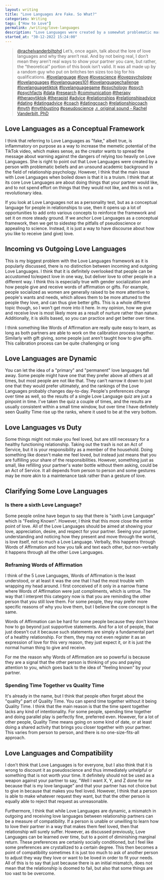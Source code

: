 ```yaml
---
layout: writing
title: "Love Languages Are Fake. So What?"
categories: Writing
tags: ["How to Love"]
permalink: /writing/love-languages
description: "Love Languages were created by a somewhat problematic marriage counselor and are not evidence-based/supported by science. Does this mean that Love Languages should be scrapped entirely? I think that with some rehabilitation, the concept of Love Languages can still provide a lot of utility to people."
started_at: "30-12-2022 15:24:00"
---
```


<blockquote class="tiktok-embed" cite="https://www.tiktok.com/@rachelvanderbiltphd/video/7258249636438232366" data-video-id="7258249636438232366" style="max-width: 605px;min-width: 325px;" > <section> <a target="_blank" title="@rachelvanderbiltphd" href="https://www.tiktok.com/@rachelvanderbiltphd?refer=embed">@rachelvanderbiltphd</a> Let’s, once again, talk about the lore of love languages and why they aren’t real. And by not being real, I don’t mean they aren’t real ways to show your partner you care, but rather, the “theoretical” portion of this book isn’t valid. It was all made up by a random guy who put on britches ten sizes too big for his qualifications. <a title="lovelanguage" target="_blank" href="https://www.tiktok.com/tag/lovelanguage?refer=embed">#lovelanguage</a> <a title="love" target="_blank" href="https://www.tiktok.com/tag/love?refer=embed">#love</a> <a title="lovescience" target="_blank" href="https://www.tiktok.com/tag/lovescience?refer=embed">#lovescience</a> <a title="lovepsychology" target="_blank" href="https://www.tiktok.com/tag/lovepsychology?refer=embed">#lovepsychology</a> <a title="lovelanguages" target="_blank" href="https://www.tiktok.com/tag/lovelanguages?refer=embed">#lovelanguages</a> <a title="lovelanguages101" target="_blank" href="https://www.tiktok.com/tag/lovelanguages101?refer=embed">#lovelanguages101</a> <a title="lovelanguagechallenge" target="_blank" href="https://www.tiktok.com/tag/lovelanguagechallenge?refer=embed">#lovelanguagechallenge</a> <a title="lovelanguagetiktok" target="_blank" href="https://www.tiktok.com/tag/lovelanguagetiktok?refer=embed">#lovelanguagetiktok</a> <a title="lovelanguagegame" target="_blank" href="https://www.tiktok.com/tag/lovelanguagegame?refer=embed">#lovelanguagegame</a> <a title="psychology" target="_blank" href="https://www.tiktok.com/tag/psychology?refer=embed">#psychology</a> <a title="psych" target="_blank" href="https://www.tiktok.com/tag/psych?refer=embed">#psych</a> <a title="psychfacts" target="_blank" href="https://www.tiktok.com/tag/psychfacts?refer=embed">#psychfacts</a> <a title="data" target="_blank" href="https://www.tiktok.com/tag/data?refer=embed">#data</a> <a title="research" target="_blank" href="https://www.tiktok.com/tag/research?refer=embed">#research</a> <a title="communication" target="_blank" href="https://www.tiktok.com/tag/communication?refer=embed">#communication</a> <a title="therapy" target="_blank" href="https://www.tiktok.com/tag/therapy?refer=embed">#therapy</a> <a title="therapytiktok" target="_blank" href="https://www.tiktok.com/tag/therapytiktok?refer=embed">#therapytiktok</a> <a title="therapist" target="_blank" href="https://www.tiktok.com/tag/therapist?refer=embed">#therapist</a> <a title="advice" target="_blank" href="https://www.tiktok.com/tag/advice?refer=embed">#advice</a> <a title="relationships" target="_blank" href="https://www.tiktok.com/tag/relationships?refer=embed">#relationships</a> <a title="relationshipadvice" target="_blank" href="https://www.tiktok.com/tag/relationshipadvice?refer=embed">#relationshipadvice</a> <a title="dating" target="_blank" href="https://www.tiktok.com/tag/dating?refer=embed">#dating</a> <a title="datingadvice" target="_blank" href="https://www.tiktok.com/tag/datingadvice?refer=embed">#datingadvice</a> <a title="coach" target="_blank" href="https://www.tiktok.com/tag/coach?refer=embed">#coach</a> <a title="datingcoach" target="_blank" href="https://www.tiktok.com/tag/datingcoach?refer=embed">#datingcoach</a> <a title="relationshipcoach" target="_blank" href="https://www.tiktok.com/tag/relationshipcoach?refer=embed">#relationshipcoach</a> <a title="myth" target="_blank" href="https://www.tiktok.com/tag/myth?refer=embed">#myth</a> <a title="mythbusting" target="_blank" href="https://www.tiktok.com/tag/mythbusting?refer=embed">#mythbusting</a> <a title="pseudoscience" target="_blank" href="https://www.tiktok.com/tag/pseudoscience?refer=embed">#pseudoscience</a> <a target="_blank" title="♬ original sound - Rachel Vanderbilt, PhD" href="https://www.tiktok.com/music/original-sound-7258249688297179947?refer=embed">♬ original sound - Rachel Vanderbilt, PhD</a> </section> </blockquote> <script async src="https://www.tiktok.com/embed.js"></script>

## Love Languages as a Conceptual Framework
I think that referring to Love Languages as "fake," albeit true, is inflammatory on purpose as a way to increase the memetic potential of the TikTok video, which makes sense, as the creator wants to spread the message about warning against the dangers of relying too heavily on Love Languages. She is right to point out that Love Languages were created by a person with problematic beliefs and an unsound academic background in the field of relationship psychology. However, I think that the main issue with Love Languages when boiled down is that it is a truism. I think that at its core Love Languages are about doing things that your partner would like, and to not spend effort on things that they would not like, and this is not a revolutionary idea.

If you look at Love Languages not as a personality test, but as a conceptual language for people in relationships to use, then it opens up a lot of opportunities to add onto various concepts to reinforce the framework and set it on more steady ground. If we anchor Love Languages as a conceptual framework, then we get to sidestep the pitfalls of pseudoscience or appealing to science. Instead, it is just a way to have discourse about how you like to receive (and give) love.

## Incoming vs Outgoing Love Languages
This is my biggest problem with the Love Languages framework as it is popularly discussed, there is no distinction between incoming and outgoing Love Languages. I think that it is definitely overlooked that people can be accustomed to/expect love in one way, but deliver love to other people in a different way. I think this is especially true with gender socialization and how people give and receive words of affirmation or gifts. For example, people socialized as women are generally raised to be more attentive to people's wants and needs, which allows them to be more attuned to the people they love, and can thus give better gifts. This is a whole different topic though, so I won't get more into it here. In my opinion, how we give and receive love is most likely more as a result of nurture rather than nature. Additionally, it is skills based, so you can practice and get better over time.

I think something like Words of Affirmation are really quite easy to learn, as long as both partners are able to work on the calibration process together. Similarly with gift giving, some people just aren't taught how to give gifts. This calibration process can be quite challenging or long

## Love Languages are Dynamic
You can let the idea of a "primary" and "permanent" love languages fall away. Some people might have one that they prefer above all others at all times, but most people are not like that. They can't narrow it down to just one that they would prefer ultimately, and the rankings of the Love Languages probably changes day-to-day. People's preferences change over time as well, so the results of a single Love Language quiz are just a pinpoint in time. I've taken the quiz a couple of times, and the results are usually consistent within a small time window, but over time I have definitely seen Quality Time rise up the ranks, where it used to be at the very bottom.

## Love Languages vs Duty
Some things might not make you feel loved, but are still necessary for a healthy functioning relationship. Taking out the trash is not an Act of Service, but it is your responsibility as a member of the household. Doing something like doesn't make me feel loved, but instead just means that you are fulfilling your share of the responsibilities. However, something just as small, like refilling your partner's water bottle without them asking, could be an Act of Service. It all depends from person to person and some gestures may be more akin to a maintenance task rather than a gesture of love.

## Clarifying Some Love Languages

### Is there a sixth Love Language?
Some people online have begun to say that there is "sixth Love Language" which is "Feeling Known". However, I think that this more close the entire point of love. All of the Love Languages should be aimed at showing your love, appreciation, desire, and respect for your partner. Seeing your partner, understanding and noticing how they present and move through the world, is love itself, not so much a Love Language. Verbally, this happens through Words of Affirmation and how you talk and text each other, but non-verbally it happens through all the other Love Languages.

### Reframing Words of Affirmation
I think of the 5 Love Languages, Words of Affirmation is the least understood, or at least it was the one that I had the most trouble with wrapping my head around. I first conceived of it only in a narrow frame where Words of Affirmation were just compliments, which is untrue. The way that I interpret this category now is that you are reminding the other person that you still love them. For some people, they may prefer more specific reasons of why you love them, but I believe the core concept is the same.

Words of Affirmation can be hard for some people because they don't know how to go beyond just supportive statements. And for a lot of people, that just doesn't cut it because such statements are simply a fundamental part of a healthy relationship. For them, they may not even register it as an expression of love for this very reason, they just expect it, or it is just the normal human thing to give and receive.

For me the reason why Words of Affirmation are so powerful is because they are a signal that the other person is thinking of you and paying attention to you, which goes back to the idea of "feeling known" by your partner.

### Spending Time Together vs Quality Time
It's already in the name, but I think that people often forget about the "quality" part of Quality Time. You can spend time together without it being Quality Time. I think that the main reason is that the time spent together lacks any kind of intentionality. For some people, spending time together and doing parallel play is perfectly fine, preferred even. However, for a lot of other people, Quality Time means going on some kind of date, or at least doing a shared activity that brings you closer together with your partner. This varies from person to person, and there is no one-size-fits-all approach.

## Love Languages and Compatibility
I don't think that Love Languages is for everyone, but I also think that it is wrong to discount it as pseudoscience and thus immediately unhelpful or something that is not worth your time. It definitely should not be used as a weapon against your partner to say, "Well I want X, Y, and Z done for me because that is my love language" and that your partner has not choice but to give in because that makes you feel loved. However, I think that a person is able to make whatever request they want, but that the other person is equally able to reject that request as unreasonable. 

Furthermore, I think that while Love Languages are dynamic, a mismatch in outgoing and receiving love languages between relationship partners can be a measure of compatibility. If a person is unable or unwilling to learn how to love their partner in a way that makes them feel loved, then that relationship will surely suffer. However, as discussed previously, Love Languages can be learned over time, but to a point of diminishing marginal return. These preferences are certainly socially conditioned, but I feel like some preferences are crystallized to a certain degree. This then becomes a point of compatibility sometimes it is just too much to ask of another person to adjust they way they love or want to be loved in order to fit your needs. All of this is to say that just because there is an initial mismatch, does not mean that the relationship is doomed to fail, but also that some things are too vast to be overcome.